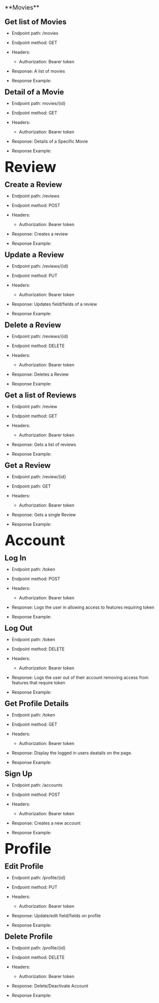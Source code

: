 <p style="font-size:20px">**Movies**</p

<font size =5>**Get list of Movies**</font>
 * Endpoint path: /movies
 * Endpoint method: GET

 * Headers:
    * Authorization: Bearer token

 * Response: A list of movies
 * Response Example:

<font size =5>**Detail of a Movie**</font>
 * Endpoint path: movies/{id}
 * Endpoint method: GET

 * Headers:
    * Authorization: Bearer token

 * Response: Details of a Specific Movie
 * Response Example:

<font size =10>**Review** </font>

<font size =5>**Create a Review**</font>
 * Endpoint path: /reviews
 * Endpoint method: POST

 * Headers:
    * Authorization: Bearer token

 * Response: Creates a review
 * Response Example:

<font size =5>**Update a Review**</font>
 * Endpoint path: /reviews/{id}
 * Endpoint method: PUT

 * Headers:
    * Authorization: Bearer token

 * Response: Updates field/fields of a review
 * Response Example:

<font size =5>**Delete a Review**</font>
 * Endpoint path: /reviews/{id}
 * Endpoint method: DELETE

 * Headers:
    * Authorization: Bearer token

 * Response: Deletes a Review
 * Response Example:

<font size =5>**Get a list of Reviews**</font>
 * Endpoint path: /review
 * Endpoint method: GET

 * Headers:
    * Authorization: Bearer token

 * Response: Gets a list of reviews
 * Response Example:

 <font size =5>**Get a Review**</font>
 * Endpoint path: /review/{id}
 * Endpoint path: GET

 * Headers:
    * Authorization: Bearer token

 * Response: Gets a single Review
 * Response Example:

<font size =10>**Account**</font>

<font size =5>**Log In**</font>
 * Endpoint path: /token
 * Endpoint method: POST

 * Headers:
    * Authorization: Bearer token

 * Response: Logs the user in allowing access to features requiring token
 * Response Example:

<font size =5>**Log Out**</font>
  * Endpoint path: /token
 * Endpoint method: DELETE

 * Headers:
    * Authorization: Bearer token

 * Response: Logs the user out of their account removing access from features that require token
 * Response Example:

 <font size =5>**Get Profile Details**</font>
  * Endpoint path: /token
 * Endpoint method: GET

 * Headers:
    * Authorization: Bearer token

 * Response: Display the logged in users deatails on the page.
 * Response Example:

 <font size =5>**Sign Up**</font>
 * Endpoint path: /accounts
 * Endpoint method: POST

 * Headers:
    * Authorization: Bearer token

 * Response: Creates a new account
 * Response Example:

<font size =10>**Profile**</font>

<font size =5>**Edit Profile**</font>
 * Endpoint path: /profile/{id}
 * Endpoint method: PUT

 * Headers:
    * Authorization: Bearer token

 * Response: Update/edit field/fields on profile
 * Response Example:

<font size =5>**Delete Profile**</font>
 * Endpoint path: /profile/{id}
 * Endpoint method: DELETE

 * Headers:
    * Authorization: Bearer token

 * Response: Delete/Deactivate Account
 * Response Example:

